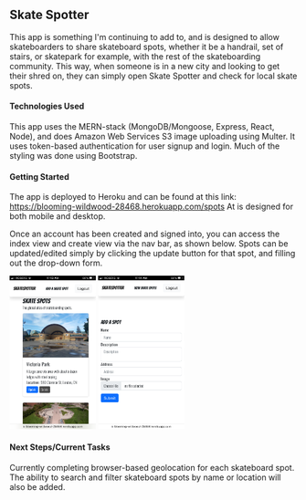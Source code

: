 ## Skate Spotter

This app is something I'm continuing to add to, and is designed to allow skateboarders to share skateboard spots, whether it be a handrail, set of stairs, or skatepark for example, with the rest of the skateboarding community. This way, when someone is in a new city and looking to get their shred on, they can simply open Skate Spotter and check for local skate spots.


#### Technologies Used

This app uses the MERN-stack (MongoDB/Mongoose, Express, React, Node), and does Amazon Web Services S3 image uploading using Multer. It uses token-based authentication for user signup and login. Much of the styling was done using Bootstrap.


#### Getting Started

The app is deployed to Heroku and can be found at this link: https://blooming-wildwood-28468.herokuapp.com/spots
At is designed for both mobile and desktop.

Once an account has been created and signed into, you can access the index view and create view via the nav bar, as shown below. Spots can be updated/edited simply by clicking the update button for that spot, and filling out the drop-down form.

<p float="middle">
    <img src="/public/images/ssidxview.PNG?raw=true" width="30%" height="30%">
    <img src="/public/images/sscreateview.PNG?raw=true" width="30%" height="30%">
</p>

#### Next Steps/Current Tasks

Currently completing browser-based geolocation for each skateboard spot. The ability to search and filter skateboard spots by name or location will also be added.
